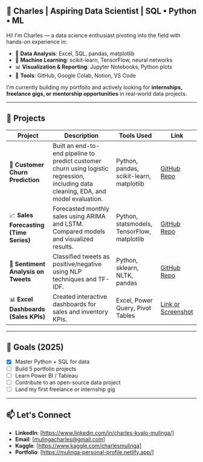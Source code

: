 ## 🧠 Charles | Aspiring Data Scientist | SQL • Python • ML

Hi! I'm Charles — a data science enthusiast pivoting into the field with hands-on experience in:

- 🧮 **Data Analysis**: Excel, SQL, pandas, matplotlib  
- 🤖 **Machine Learning**: scikit-learn, TensorFlow, neural networks  
- 📊 **Visualization & Reporting**: Jupyter Notebooks, Python plots  
- 🧰 **Tools**: GitHub, Google Colab, Notion, VS Code  

I'm currently building my portfolio and actively looking for **internships, freelance gigs, or mentorship opportunities** in real-world data projects.

---

## 📂 Projects

| Project | Description | Tools Used | Link |
|--------|-------------|------------|------|
| 🧼 **Customer Churn Prediction** | Built an end-to-end pipeline to predict customer churn using logistic regression, including data cleaning, EDA, and model evaluation. | Python, pandas, scikit-learn, matplotlib | [GitHub Repo](#) |
| 📈 **Sales Forecasting (Time Series)** | Forecasted monthly sales using ARIMA and LSTM. Compared models and visualized results. | Python, statsmodels, TensorFlow, matplotlib | [GitHub Repo](#) |
| 🧠 **Sentiment Analysis on Tweets** | Classified tweets as positive/negative using NLP techniques and TF-IDF. | Python, sklearn, NLTK, pandas | [GitHub Repo](#) |
| 📊 **Excel Dashboards (Sales KPIs)** | Created interactive dashboards for sales and inventory KPIs. | Excel, Power Query, Pivot Tables | [Link or Screenshot](#) |

---

## 🚀 Goals (2025)

- [x] Master Python + SQL for data  
- [ ] Build 5 portfolio projects  
- [ ] Learn Power BI / Tableau  
- [ ] Contribute to an open-source data project  
- [ ] Land my first freelance or internship gig  

---

## 📫 Let's Connect

- **LinkedIn**: [https://www.linkedin.com/in/charles-kyalo-mulinga/]
- **Email**: [mulingacharles@gmail.com]
- **Kaggle**: [https://www.kaggle.com/charlesmulinga]
- **Portfolio**: [https://mulinga-personal-profile.netlify.app/]

